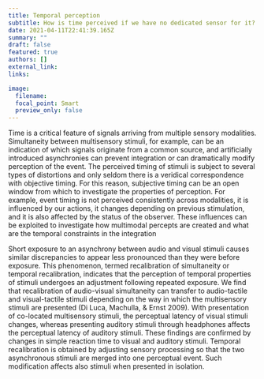```yaml
---
title: Temporal perception
subtitle: How is time perceived if we have no dedicated sensor for it?
date: 2021-04-11T22:41:39.165Z
summary: ""
draft: false
featured: true
authors: []
external_link:
links:

image:
  filename:  
  focal_point: Smart
  preview_only: false
---
```

Time is a critical feature of signals arriving from multiple sensory modalities. Simultaneity between multisensory stimuli, for example, can be an indication of which signals originate from a common source, and artificially introduced asynchronies can prevent integration or can dramatically modify perception of the event. The perceived timing of stimuli is subject to several types of distortions and only seldom there is a veridical correspondence with objective timing. For this reason, subjective timing can be an open window from which to investigate the properties of perception. For example, event timing is not perceived consistently across modalities, it is influenced by our actions, it changes depending on previous stimulation, and it is also affected by the status of the observer. These influences can be exploited to investigate how multimodal percepts are created and what are the temporal constraints in the integration

Short exposure to an asynchrony between audio and visual stimuli causes similar discrepancies to appear less pronounced than they were before exposure. This phenomenon, termed recalibration of simultaneity or temporal recalibration, indicates that the perception of temporal properties of stimuli undergoes an adjustment following repeated exposure.
We find that recalibration of audio-visual simultaneity can transfer to audio-tactile and visual-tactile stimuli depending on the way in which the multisensory stimuli are presented (Di Luca, Machulla, & Ernst 2009). With presentation of co-located multisensory stimuli, the perceptual latency of visual stimuli changes, whereas presenting auditory stimuli through headphones affects the perceptual latency of auditory stimuli. These findings are confirmed by changes in simple reaction time to visual and auditory stimuli.
Temporal recalibration is obtained by adjusting sensory processing so that the two asynchronous stimuli are merged into one perceptual event. Such modification affects also stimuli when presented in isolation.

